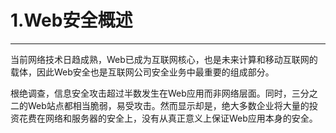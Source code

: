 # 1.Web安全概述

---

当前网络技术日趋成熟，Web已成为互联网核心，也是未来计算和移动互联网的载体，因此Web安全也是互联网公司安全业务中最重要的组成部分。

根绝调查，信息安全攻击超过半数发生在Web应用而非网络层面。同时，三分之二的Web站点都相当脆弱，易受攻击。然而显示却是，绝大多数企业将大量的投资花费在网络和服务器的安全上，没有从真正意义上保证Web应用本身的安全。



